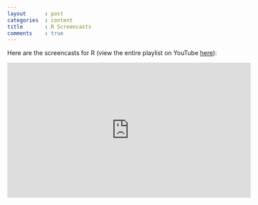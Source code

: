 ```yaml
---
layout      : post
categories  : content
title       : R Screencasts
comments    : true
---
```


<p>Here are the screencasts for R (view the entire playlist on YouTube <a href="http://www.youtube.com/playlist?list=PLnC5h3PY-zny76REn9WEQgRFkxnVzQAbx" target='_blank'>here</a>):

<center>
<iframe width="560" height="310" src="http://www.youtube.com/embed/videoseries?list=PLnC5h3PY-zny76REn9WEQgRFkxnVzQAbx" frameborder="0" allowfullscreen></iframe>
</center>
</p>
